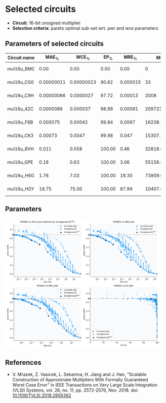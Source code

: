 
Selected circuits
===================
 - **Circuit**: 16-bit unsigned multiplier
 - **Selection criteria**: pareto optimal sub-set wrt. pwr and wce parameters

Parameters of selected circuits
----------------------------

| Circuit name | MAE<sub>%</sub> | WCE<sub>%</sub> | EP<sub>%</sub> | MRE<sub>%</sub> | MSE | Download |
| --- |  --- | --- | --- | --- | --- | --- | 
| mul16u_BMC | 0.00 | 0.00 | 0.00 | 0.00 | 0 |   [[Verilog<sub>PDK45</sub>](mul16u_BMC_pdk45.v)] [[C](mul16u_BMC.c)] |
| mul16u_CG0 | 0.00000011 | 0.00000023 | 90.62 | 0.000015 | 33 |   [[Verilog<sub>PDK45</sub>](mul16u_CG0_pdk45.v)] [[C](mul16u_CG0.c)] |
| mul16u_C9H | 0.00000086 | 0.0000027 | 97.72 | 0.00013 | 2008 |   [[Verilog<sub>PDK45</sub>](mul16u_C9H_pdk45.v)] [[C](mul16u_C9H.c)] |
| mul16u_42C | 0.0000086 | 0.000037 | 98.99 | 0.00091 | 209723 |   [[Verilog<sub>PDK45</sub>](mul16u_42C_pdk45.v)] [[C](mul16u_42C.c)] |
| mul16u_F6B | 0.000075 | 0.00042 | 99.84 | 0.0067 | 16238.254e3 |   [[Verilog<sub>PDK45</sub>](mul16u_F6B_pdk45.v)] [[C](mul16u_F6B.c)] |
| mul16u_CK3 | 0.00073 | 0.0047 | 99.98 | 0.047 | 15307.282e5 |   [[Verilog<sub>PDK45</sub>](mul16u_CK3_pdk45.v)] [[C](mul16u_CK3.c)] |
| mul16u_8VH | 0.011 | 0.058 | 100.00 | 0.46 | 32818.049e7 |  [[Verilog<sub>generic</sub>](mul16u_8VH.v)]  [[C](mul16u_8VH.c)] |
| mul16u_GPE | 0.16 | 0.63 | 100.00 | 3.06 | 55158.891e9 |   [[Verilog<sub>PDK45</sub>](mul16u_GPE_pdk45.v)] [[C](mul16u_GPE.c)] |
| mul16u_H6G | 1.76 | 7.03 | 100.00 | 19.30 | 73909.015e11 |   [[Verilog<sub>PDK45</sub>](mul16u_H6G_pdk45.v)] [[C](mul16u_H6G.c)] |
| mul16u_HGY | 18.75 | 75.00 | 100.00 | 87.99 | 10407.645e14 |  [[Verilog<sub>generic</sub>](mul16u_HGY.v)]  [[C](mul16u_HGY.c)] |
    
Parameters
--------------
![Parameters figure](fig.png)

References
--------------
   - V. Mrazek, Z. Vasicek, L. Sekanina, H. Jiang and J. Han, "Scalable Construction of Approximate Multipliers With Formally Guaranteed Worst Case Error" in IEEE Transactions on Very Large Scale Integration (VLSI) Systems, vol. 26, no. 11, pp. 2572-2576, Nov. 2018. doi: [10.1109/TVLSI.2018.2856362](https://dx.doi.org/10.1109/TVLSI.2018.2856362)

             